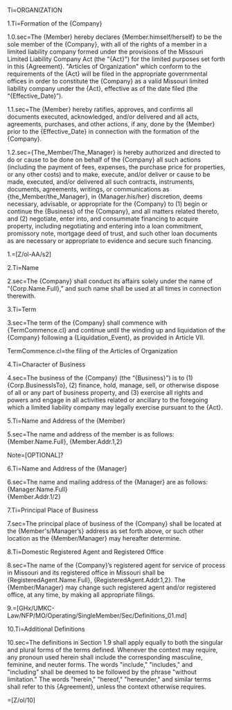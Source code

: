 
Ti=ORGANIZATION

1.Ti=Formation of the {Company}

1.0.sec=The {Member} hereby declares {Member.himself/herself} to be the sole member of the {Company}, with all of the rights of a member in a limited liability company formed under the provisions of the Missouri Limited Liability Company Act (the "{Act}") for the limited purposes set forth in this {Agreement}.  "Articles of Organization" which conform to the requirements of the {Act} will be filed in the appropriate governmental offices in order to constitute the {Company} as a valid Missouri limited liability company under the {Act}, effective as of the date filed (the “{Effective_Date}”).

1.1.sec=The {Member} hereby ratifies, approves, and confirms all documents executed, acknowledged, and/or delivered and all acts, agreements, purchases, and other actions, if any, done by the {Member} prior to the {Effective_Date} in connection with the formation of the {Company}.

1.2.sec={The_Member/The_Manager} is hereby authorized and directed to do or cause to be done on behalf of the {Company} all such actions (including the payment of fees, expenses, the purchase price for properties, or any other costs) and to make, execute, and/or deliver or cause to be made, executed, and/or delivered all such contracts, instruments, documents, agreements, writings, or communications as {the_Member/the_Manager}, in {Manager.his/her} discretion, deems necessary, advisable, or appropriate for the {Company} to (1) begin or continue the {Business} of the {Company}, and all matters related thereto, and (2) negotiate, enter into, and consummate financing to acquire property, including negotiating and entering into a loan commitment, promissory note, mortgage deed of trust, and such other loan documents as are necessary or appropriate to evidence and secure such financing. 

1.=[Z/ol-AA/s2]

2.Ti=Name

2.sec=The {Company} shall conduct its affairs solely under the name of “{Corp.Name.Full},” and such name shall be used at all times in connection therewith.

3.Ti=Term

3.sec=The term of the {Company} shall commence with {TermCommence.cl} and continue until the winding up and liquidation of the {Company} following a {Liquidation_Event}, as provided in Article VII.

TermCommence.cl=the filing of the Articles of Organization

4.Ti=Character of Business

4.sec=The business of the {Company} (the “{Business}”) is to (1) {Corp.BusinessIsTo}, (2) finance, hold, manage, sell, or otherwise dispose of all or any part of business property, and (3) exercise all rights and powers and engage in all activities related or ancillary to the foregoing which a limited liability company may legally exercise pursuant to the {Act}.

5.Ti=Name and Address of the {Member}

5.sec=The name and address of the member is as follows:<br>{Member.Name.Full}, {Member.Addr.1,2}

Note=[OPTIONAL]?

6.Ti=Name and Address of the {Manager}

6.sec=The name and mailing address of the {Manager} are as follows:<br>{Manager.Name.Full}<br>{Member.Addr.1/2}

7.Ti=Principal Place of Business

7.sec=The principal place of business of the {Company} shall be located at the {Member's/Manager’s} address as set forth above, or such other location as the {Member/Manager} may hereafter determine.

8.Ti=Domestic Registered Agent and Registered Office

8.sec=The name of the {Company}’s registered agent for service of process in Missouri and its registered office in Missouri shall be {RegisteredAgent.Name.Full}, {RegisteredAgent.Addr.1,2}.  The {Member/Manager} may change such registered agent and/or registered office, at any time, by making all appropriate filings.

9.=[GHx/UMKC-Law/NFP/MO/Operating/SingleMember/Sec/Definitions_01.md]

10.Ti=Additional Definitions

10.sec=The definitions in Section 1.9 shall apply equally to both the singular and plural forms of the terms defined.  Whenever the context may require, any pronoun used herein shall include the corresponding masculine, feminine, and neuter forms.  The words "include," "includes," and "including" shall be deemed to be followed by the phrase "without limitation." The words "herein," "hereof," "hereunder," and similar terms shall refer to this {Agreement}, unless the context otherwise requires.

=[Z/ol/10]


